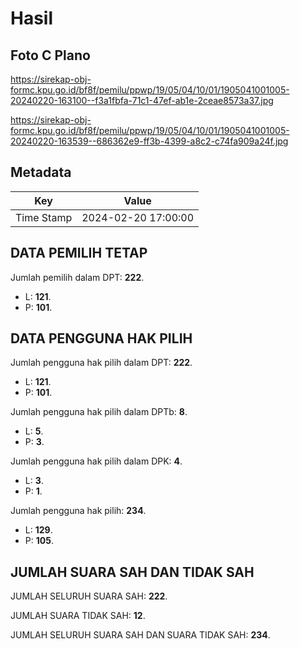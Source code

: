 # Hasil

## Foto C Plano

https://sirekap-obj-formc.kpu.go.id/bf8f/pemilu/ppwp/19/05/04/10/01/1905041001005-20240220-163100--f3a1fbfa-71c1-47ef-ab1e-2ceae8573a37.jpg

https://sirekap-obj-formc.kpu.go.id/bf8f/pemilu/ppwp/19/05/04/10/01/1905041001005-20240220-163539--686362e9-ff3b-4399-a8c2-c74fa909a24f.jpg


## Metadata

| Key        | Value               |
| ---------- | ------------------- |
| Time Stamp | 2024-02-20 17:00:00 |


## DATA PEMILIH TETAP

Jumlah pemilih dalam DPT: **222**.
 * L: **121**.
 * P: **101**.

## DATA PENGGUNA HAK PILIH

Jumlah pengguna hak pilih dalam DPT: **222**.
 * L: **121**.
 * P: **101**.

Jumlah pengguna hak pilih dalam DPTb: **8**.
 * L: **5**.
 * P: **3**.

Jumlah pengguna hak pilih dalam DPK: **4**.
 * L: **3**.
 * P: **1**.

Jumlah pengguna hak pilih: **234**.
 * L: **129**.
 * P: **105**.

## JUMLAH SUARA SAH DAN TIDAK SAH

JUMLAH SELURUH SUARA SAH: **222**.

JUMLAH SUARA TIDAK SAH: **12**.

JUMLAH SELURUH SUARA SAH DAN SUARA TIDAK SAH: **234**.


